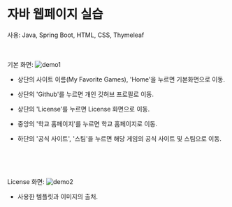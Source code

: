 # 자바 웹페이지 실습

사용: Java, Spring Boot, HTML, CSS, Thymeleaf
<br/>
<br/>
<br/>

기본 화면:
![demo1](https://github.com/Alder-R/DemoWebsite/assets/164472332/9b57c9b3-6a71-4ac6-aa16-3c973dedb1c4)
 - 상단의 사이트 이름(My Favorite Games), 'Home'을 누르면 기본화면으로 이동.

 - 상단의 'Github'를 누르면 개인 깃허브 프로필로 이동.

 - 상단의 'License'를 누르면 License 화면으로 이동.

 - 중앙의 '학교 홈페이지'를 누르면 학교 홈페이지로 이동.

 - 하단의 '공식 사이트', '스팀'을 누르면 해당 게임의 공식 사이트 및 스팀으로 이동.
<br/>
<br/>
<br/>

License 화면:
![demo2](https://github.com/Alder-R/DemoWebsite/assets/164472332/1dfff9e9-90a7-42af-a788-a3bc86858f60)
 - 사용한 템플릿과 이미지의 출처.
